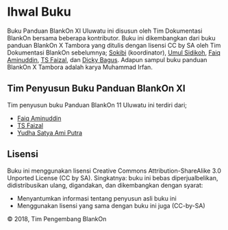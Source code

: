 # Ihwal Buku

Buku Panduan BlankOn XI Uluwatu ini disusun oleh Tim Dokumentasi BlankOn bersama beberapa kontributor. Buku ini dikembangkan dari buku panduan BlankOn X Tambora yang ditulis dengan lisensi CC by SA oleh Tim Dokumentasi BlankOn sebelumnya; [Sokibi](istanalinux@gmail.com) (koordinator), [Umul Sidikoh](umulsidikoh@gmail.com), [Faiq Aminuddin](dampuawang@gmail.com), [TS Faizal](trisfaizal@gmail.com), dan [Dicky Bagus](dicky.bagus@gmail.com). Adapun sampul buku panduan BlankOn X Tambora adalah karya Muhammad Irfan.


## Tim Penyusun Buku Panduan BlankOn XI 
Tim penyusun buku Panduan BlankOn 11 Uluwatu ini terdiri dari;

  * [Faiq Aminuddin](https://github.com/FaiqAminuddin)
  * [TS Faizal](https://github.com/trisfaizal)
  * [Yudha Satya Ami Putra](https://github.com/blu3f4lc0n)

## Lisensi
Buku ini menggunakan lisensi Creative Commons Attribution-ShareAlike 3.0 Unported License (CC by SA).
Singkatnya: buku ini bebas diperjualbelikan, didistribusikan ulang, digandakan, dan dikembangkan dengan syarat:

  * Menyantumkan informasi tentang penyusun asli buku ini
  * Menggunakan lisensi yang sama dengan buku ini juga (CC-by-SA) 

© 2018, Tim Pengembang BlankOn
